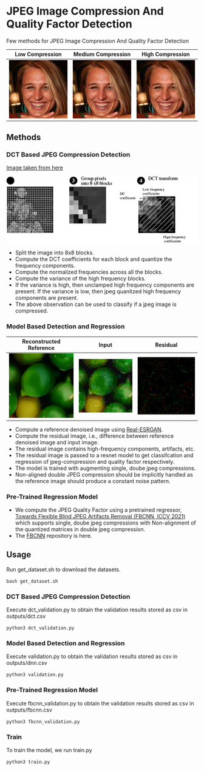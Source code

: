# JPEG Image Compression And Quality Factor Detection

Few methods for JPEG Image Compression And Quality Factor Detection


Low Compression            |  Medium Compression       |  High Compression 
:-------------------------:|:-------------------------:|:-------------------------:
![](images/high.png)       |  ![](images/mid.png)      |  ![](images/low.png)


## Methods

### DCT Based JPEG Compression Detection

[Image taken from here](https://www.cs.auckland.ac.nz/compsci708s1c/lectures/jpeg_mpeg/jpeg.html)
<p align="center">
<img src="images/dct.gif" alt="method" width="600"/></br>
</p>

* Split the image into 8x8 blocks.
* Compute the DCT coefficients for each block and quantize the frequency components.
* Compute the normalized frequencies across all the blocks.
* Compute the variance of the high frequency blocks.
* If the variance is high, then unclamped high frequency components are present. If the variance is low, then jpeg quanitzed high frequency components are present.
* The above observation can be used to classify if a jpeg image is compressed. 

### Model Based Detection and Regression

Reconstructed Reference    |  Input       |  Residual 
:-------------------------:|:-------------------------:|:-------------------------:
![](images/reference.png)       |  ![](images/input.png)      |  ![](images/residual.png)



* Compute a reference denoised image using [Real-ESRGAN](https://github.com/xinntao/Real-ESRGAN).
* Compute the residual image, i.e., difference between reference denoised image and input image.
* The residual image contains high-frequency components, artifacts, etc.
* The residual image is passed to a resnet model to get classifcation and regression of jpeg-compression and quality factor respectively.
* The model is trained with augmenting single, doube jpeg compressions.
* Non-aligned double JPEG compression should be implicitly handled as the reference image should produce a constant noise pattern. 


### Pre-Trained Regression Model

* We compute the JPEG Quality Factor using a pretrained regressor, [Towards Flexible Blind JPEG Artifacts Removal (FBCNN, ICCV 2021)](https://arxiv.org/abs/2109.14573) which supports single, doube jpeg compressions with Non-alignment of the quantized matrices in double jpeg compression.
* The [FBCNN](https://github.com/jiaxi-jiang/FBCNN) repository is here.


## Usage

Run get_dataset.sh to download the datasets.

```
bash get_dataset.sh
``` 

### DCT Based JPEG Compression Detection

Execute dct_validation.py to obtain the validation results stored as csv in outputs/dct.csv

```
python3 dct_validation.py
``` 

### Model Based Detection and Regression

Execute validation.py to obtain the validation results stored as csv in outputs/dnn.csv
 
```
python3 validation.py
``` 

### Pre-Trained Regression Model

Execute fbcnn_validation.py to obtain the validation results stored as csv in outputs/fbcnn.csv
 
```
python3 fbcnn_validation.py
``` 

### Train

To train the model, we run train.py

```
python3 train.py
```
